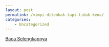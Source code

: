 ```yaml
---
layout: post
permalink: /mimpi-ditembak-tapi-tidak-kena/
categories:
    - Uncategorized
---
```


[Baca Selengkapnya](/10)